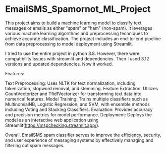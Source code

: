 # EmailSMS_Spamornot_ML_Project
This project aims to build a machine learning model to classify text messages or emails as either "spam" or "ham" (non-spam). It leverages various machine learning algorithms and preprocessing techniques to achieve accurate classification. The project includes an end-to-end pipeline from data preprocessing to model deployment using Streamlit.

I tried to use the entire project in python 3.8. However, there were compatibility issues with streamlit and dependencies. Then I used 3.12 versions and updated dependencies. Now it worked.

Features:

Text Preprocessing: Uses NLTK for text normalization, including tokenization, stopword removal, and stemming.
Feature Extraction: Utilizes CountVectorizer and TfidfVectorizer for transforming text data into numerical features.
Model Training: Trains multiple classifiers such as MultinomialNB, Logistic Regression, and SVM, with ensemble methods including Voting and Stacking Classifiers.
Evaluation: Provides accuracy and precision metrics for model performance.
Deployment: Deploys the model as an interactive web application using Streamlit(https://msgchecking.streamlit.app/).

Overall, EmailSMS spam classifier serves to improve the efficiency, security, and user experience of messaging systems by effectively managing and filtering out spam messages.
